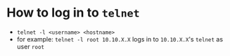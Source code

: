 # How to log in to ```telnet```
- ```telnet -l <username> <hostname>```
- for example: ```telnet -l root 10.10.X.X``` logs in to ```10.10.X.X```'s ```telnet``` as user ```root```
